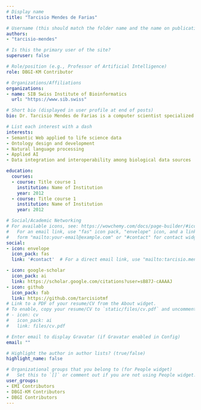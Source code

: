 ```yaml
---
# Display name
title: "Tarcisio Mendes de Farias"

# Username (this should match the folder name and the name on publications)
authors:
- "tarcisio-mendes"

# Is this the primary user of the site?
superuser: false

# Role/position (e.g., Professor of Artificial Intelligence)
role: DBGI-KM Contributor

# Organizations/Affiliations
organizations:
- name: SIB Swiss Institute of Bioinformatics
  url: "https://www.sib.swiss"

# Short bio (displayed in user profile at end of posts)
bio: Dr. Tarcisio Mendes de Farias is a computer scientist specialized in data and knowledge management, working as a computational biologist at the SIB Swiss Institute of Bioinformatics. He is also the IT chair of the International Society for Biocuration. A full list of his scientific publications is available at https://purl.org/tarcisio/scholar.

# List each interest with a dash
interests:
- Semantic Web applied to life science data
- Ontology design and development
- Natural language processing
- Applied AI
- Data integration and interoperability among biological data sources

education:
  courses:
  - course: Title course 1
    institution: Name of Institution
    year: 2012
  - course: Title course 1
    institution: Name of Institution
    year: 2012

# Social/Academic Networking
# For available icons, see: https://wowchemy.com/docs/page-builder/#icons
#   For an email link, use "fas" icon pack, "envelope" icon, and a link in the
#   form "mailto:your-email@example.com" or "#contact" for contact widget.
social:
- icon: envelope
  icon_pack: fas
  link: '#contact'  # For a direct email link, use "mailto:tarcisio.mendes@sib.swiss".

- icon: google-scholar
  icon_pack: ai
  link: https://scholar.google.com/citations?user=sB87J-cAAAAJ
- icon: github
  icon_pack: fab
  link: https://github.com/tarcisiotmf
# Link to a PDF of your resume/CV from the About widget.
# To enable, copy your resume/CV to `static/files/cv.pdf` and uncomment the lines below.
# - icon: cv
#   icon_pack: ai
#   link: files/cv.pdf

# Enter email to display Gravatar (if Gravatar enabled in Config)
email: ""

# Highlight the author in author lists? (true/false)
highlight_name: false

# Organizational groups that you belong to (for People widget)
#   Set this to `[]` or comment out if you are not using People widget.
user_groups:
- EMI Contributors
- DBGI-KM Contributors
- DBGI Contributors
---
```

